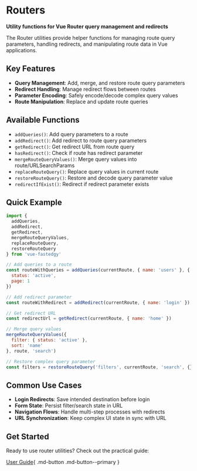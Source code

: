 # Routers

**Utility functions for Vue Router query management and redirects**

The Router utilities provide helper functions for managing route query parameters, handling redirects, and manipulating route data in Vue applications.

## Key Features

- **Query Management**: Add, merge, and restore route query parameters
- **Redirect Handling**: Manage redirect flows between routes
- **Parameter Encoding**: Safely encode/decode complex query values
- **Route Manipulation**: Replace and update route queries

## Available Functions

- `addQueries()`: Add query parameters to a route
- `addRedirect()`: Add redirect to route query parameters
- `getRedirect()`: Get redirect URL from route query
- `hasRedirect()`: Check if route has redirect parameter
- `mergeRouteQueryValues()`: Merge query values into route/URLSearchParams
- `replaceRouteQuery()`: Replace query values in current route
- `restoreRouteQuery()`: Restore and decode query parameter value
- `redirectIfExist()`: Redirect if redirect parameter exists

## Quick Example

```javascript
import {
  addQueries,
  addRedirect,
  getRedirect,
  mergeRouteQueryValues,
  replaceRouteQuery,
  restoreRouteQuery
} from 'vue-fastedgy'

// Add queries to a route
const routeWithQueries = addQueries(currentRoute, { name: 'users' }, {
  status: 'active',
  page: 1
})

// Add redirect parameter
const routeWithRedirect = addRedirect(currentRoute, { name: 'login' })

// Get redirect URL
const redirectUrl = getRedirect(currentRoute, { name: 'home' })

// Merge query values
mergeRouteQueryValues({
  filter: { status: 'active' },
  sort: 'name'
}, route, 'search')

// Restore complex query parameter
const filters = restoreRouteQuery('filters', currentRoute, 'search', {}, 'object')
```

## Common Use Cases

- **Login Redirects**: Save intended destination before login
- **Form State**: Persist filter/search state in URL
- **Navigation Flows**: Handle multi-step processes with redirects
- **URL Synchronization**: Keep complex UI state in sync with URL

## Get Started

Ready to use router utilities? Check out the practical guide:

[User Guide](guide.md){ .md-button .md-button--primary }
